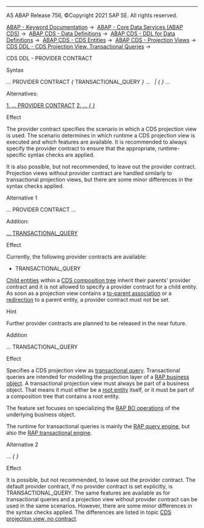   

* * *

AS ABAP Release 756, ©Copyright 2021 SAP SE. All rights reserved.

[ABAP - Keyword Documentation](javascript:call_link\('abenabap.htm'\)) →  [ABAP - Core Data Services (ABAP CDS)](javascript:call_link\('abencds.htm'\)) →  [ABAP CDS - Data Definitions](javascript:call_link\('abencds_entities.htm'\)) →  [ABAP CDS - DDL for Data Definitions](javascript:call_link\('abencds_f1_ddl_syntax.htm'\)) →  [ABAP CDS - CDS Entities](javascript:call_link\('abencds_view_entity.htm'\)) →  [ABAP CDS - Projection Views](javascript:call_link\('abencds_proj_views.htm'\)) →  [CDS DDL - CDS Projection View, Transactional Queries](javascript:call_link\('abencds_pv_transactional_query.htm'\)) → 

CDS DDL - PROVIDER CONTRACT

Syntax

... PROVIDER CONTRACT *{* TRANSACTIONAL\_QUERY *}* ...
  *|* *{* *}* ...

Alternatives:

[1\. ... PROVIDER CONTRACT](#!ABAP_ALTERNATIVE_1@1@)
[2\. ... *{* *}*](#!ABAP_ALTERNATIVE_2@2@)

Effect

The provider contract specifies the scenario in which a CDS projection view is used. The scenario determines in which runtime a CDS projection view is executed and which features are available. It is recommended to always specify the provider contract to ensure that the appropriate, runtime-specific syntax checks are applied.

It is also possible, but not recommended, to leave out the provider contract. Projection views without provider contract are handled similarly to transactional projection views, but there are some minor differences in the syntax checks applied.

Alternative 1   

... PROVIDER CONTRACT ...

Addition:

[... TRANSACTIONAL\_QUERY](#!ABAP_ONE_ADD@1@)

Effect

Currently, the following provider contracts are available:

-   TRANSACTIONAL\_QUERY

[Child entities](javascript:call_link\('abenchild_entity_glosry.htm'\) "Glossary Entry") within a [CDS composition tree](javascript:call_link\('abencds_composition_tree_glosry.htm'\) "Glossary Entry") inherit their parents' provider contract and it is not allowed to specify a provider contract for a child entity. As soon as a projection view contains a [to-parent association](javascript:call_link\('abento_parent_association_glosry.htm'\) "Glossary Entry") or a [redirection](javascript:call_link\('abencds_pv_assoc_redirected.htm'\)) to a parent entity, a provider contract must not be set.

Hint

Further provider contracts are planned to be released in the near future.

Addition   

... TRANSACTIONAL\_QUERY

Effect

Specifies a CDS projection view as [transactional query](javascript:call_link\('abencds_transactional_pv_glosry.htm'\) "Glossary Entry"). Transactional queries are intended for modelling the projection layer of a [RAP business object](javascript:call_link\('abenrap_bo_glosry.htm'\) "Glossary Entry"). A transactional projection view must always be part of a business object. That means it must either be a [root entity](javascript:call_link\('abenroot_entity_glosry.htm'\) "Glossary Entry") itself, or it must be part of a composition tree that contains a root entity.

The feature set focuses on specializing the [RAP BO operations](javascript:call_link\('abenrap_bo_operation_glosry.htm'\) "Glossary Entry") of the underlying business object.

The runtime for transactional queries is mainly the [RAP query engine](javascript:call_link\('abenrap_query_engine_glosry.htm'\) "Glossary Entry"), but also the [RAP transactional engine](javascript:call_link\('abenrap_transac_engine_glosry.htm'\) "Glossary Entry").

Alternative 2   

... *{* *}*

Effect

It is possible, but not recommended, to leave out the provider contract. The default provider contract, if no provider contract is set explicitly, is TRANSACTIONAL\_QUERY. The same features are available as for transactional queries and a projection view without provider contract can be used in the same scenarios. However, there are some minor differences in the syntax checks applied. The differences are listed in topic [CDS projection view, no contract](javascript:call_link\('abencds_pv_no_contract.htm'\)).